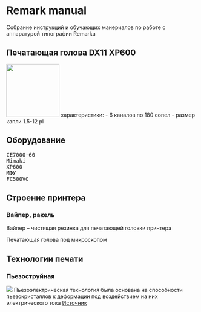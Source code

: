 # Remark manual
Собрание инструкций и обучающих маиериалов по работе с аппаратурой типографии Remarka

## Печатающая голова DX11 XP600
<img src="https://ae04.alicdn.com/kf/S21a83d920214468cb35e63c7dd5f3b91L.jpg" height="140px">
характеристики:
- 6 каналов по 180 сопел
- размер капли 1.5-12 pl

## Оборудование
<pre>
<a src="#">CE7000-60</a>
<a src="#">Mimaki</a>
<a src="#">XP600</a>
<a src="#">МФУ</a>
<a src="#">FC500VC</a>
</pre>

## Строение принтера
### Вайпер, ракель
Вайпер – чистящая резинка для печатающей головки принтера

<a src="https://www.google.com/search?sca_esv=c640f05120339334&q=%D0%BF%D0%B5%D1%87%D0%B0%D1%82%D0%B0%D1%8E%D1%89%D0%B0%D1%8F+%D0%B3%D0%BE%D0%BB%D0%BE%D0%B2%D0%BA%D0%B0+%D0%BF%D0%BE%D0%B4+%D0%BC%D0%B8%D0%BA%D1%80%D0%BE%D1%81%D0%BA%D0%BE%D0%BF%D0%BE%D0%BC&udm=2&fbs=AEQNm0Cjmfui-wh8X_MyYW04R9TplgSUunxdGPZ4KQOcMqiQXzwi7ATI-6dnMJBLUXNKfC1Fz35Ev7TWmGOXHyCb0EH_FRwpjAbkF42M3W6CyrzfieZzkVbWVg_oUmsxBsqZ4hLiRyWelhhicYunKgtSGWmyvIuhrzMJhJhHkz1tG6_jv0pWEQUsb2U76wXj6BMUdz5V2eRx5Wz4ug6WERfs_TK8lmvTxlVNOeMKKdKKDeB5OvYg5JQ&sa=X&ved=2ahUKEwi8v42Eo-6JAxUIJhAIHZo_AgwQtKgLegQIGRAB&biw=1920&bih=969&dpr=1#vhid=u1TgtgZJPrViHM&vssid=mosaic">Печатающая голова под микроскопом</a>


## Технологии печати
### Пьезоструйная
<img src="https://www.rdmkit.ru/images/2011-05/7df25.png" width="auto">
Пьезоэлектрическая технология была основана на способности пьезокристаллов к деформации под воздействием на них электрического тока
<a href="https://www.rdmkit.ru/tech/techpiezostr.html">Источник</a>
